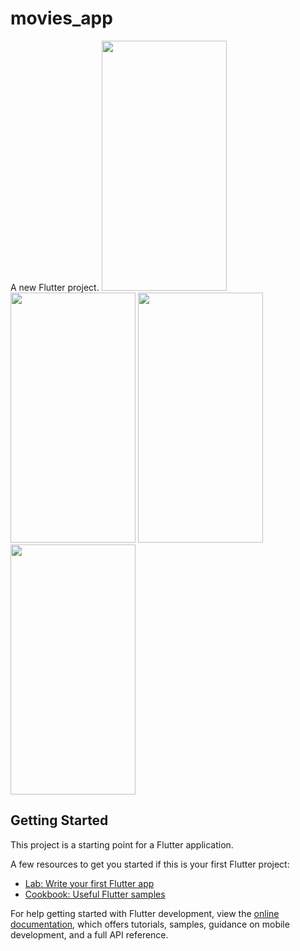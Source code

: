 # movies_app

A new Flutter project.
<img src="https://github.com/user-attachments/assets/8cc43143-5c1a-4ca4-bd04-ee9363ed1e3a" height=400 width=200/>
<img src="https://github.com/user-attachments/assets/486a9d15-770e-4872-a1d2-00fc102a1dd4" height=400 width=200 />
<img src="https://github.com/user-attachments/assets/fedf56a3-f21d-439e-beb4-c98582caf33d" height=400 width=200/>
<img src="https://github.com/user-attachments/assets/344d5519-4b13-46ec-8aa6-3044ed2df3e4" height=400 width=200 />


## Getting Started

This project is a starting point for a Flutter application.

A few resources to get you started if this is your first Flutter project:

- [Lab: Write your first Flutter app](https://docs.flutter.dev/get-started/codelab)
- [Cookbook: Useful Flutter samples](https://docs.flutter.dev/cookbook)

For help getting started with Flutter development, view the
[online documentation](https://docs.flutter.dev/), which offers tutorials,
samples, guidance on mobile development, and a full API reference.
